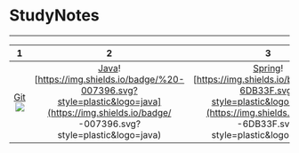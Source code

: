 # StudyNotes

---



|          1          |              2              |              3              |              4              |              5              |              6              |              7              |              8              |             9             |             10             |             11             |           12           | 13                                                           | 14 |
| :------------------: | :--------------------------: | :-----------------------: | :--------------------: | :--: | ----------------------------- | ----------------------------- | ----------------------------- | ----------------------------- | ----------------------------- | ----------------------------- | ----------------------------- | ----------------------------- | ----------------------------- |
| [Git](#Git)![](https://img.shields.io/badge/%20-FFFFFF.svg?style=plastic&logo=git) |[Java](#java)![https://img.shields.io/badge/%20-007396.svg?style=plastic&logo=java](https://img.shields.io/badge/ -007396.svg?style=plastic&logo=java) |[Spring](#Spring)![https://img.shields.io/badge/%20-6DB33F.svg?style=plastic&logo=spring](https://img.shields.io/badge/ -6DB33F.svg?style=plastic&logo=spring) |[Springmvc](#SpringMVC)![](https://img.shields.io/badge/SpringMVC-6DB33F.svg?style=plastic) |[SpringBoot](#SpringBoot)![](https://img.shields.io/badge/SpringBoot-6DB33F.svg?style=plastic) |[Mybatis](#Mybatis)![](https://img.shields.io/badge/Mybatis-3776AB.svg?style=plastic) |[MySQL](#MySQL)![https://img.shields.io/badge/%20-FFFFFF.svg?style=plastic&logo=mysql](https://img.shields.io/badge/ -FFFFFF.svg?style=plastic&logo=mysql) |[Redis](#Redis)![https://img.shields.io/badge/%20-DC382D.svg?style=plastic&logo=redis](https://img.shields.io/badge/ -FFFFFF.svg?style=plastic&logo=redis) | [Vue](#vue)![https://img.shields.io/badge/%20-FFFFFF.svg?style=plastic&logo=vue.js](https://img.shields.io/badge/ -FFFFFF.svg?style=plastic&logo=vue.js) | [Docker](#Docker)![https://img.shields.io/badge/%20-FFFFFF.svg?style=plastic&logo=docker](https://img.shields.io/badge/ -FFFFFF.svg?style=plastic&logo=docker) | [Nginx](#Nginx)![https://img.shields.io/badge/%20-FFFFFF.svg?style=plastic&logo=nginx](https://img.shields.io/badge/ -FFFFFF.svg?style=plastic&logo=nginx) | [前端](#前端)![https://img.shields.io/badge/Front%20End-3776AB.svg?style=plastic](https://img.shields.io/badge/Front End-3776AB.svg?style=plastic) | [Python](#python)![](https://img.shields.io/badge/%20-FFFFFF.svg?style=plastic&logo=python) | [软件工程](#软件工程)![https://img.shields.io/badge/%E8%BD%AF%E4%BB%B6%E5%B7%A5%E7%A8%8B-000000.svg?style=plastic](https://img.shields.io/badge/软件工程-000000.svg?style=plastic) |

